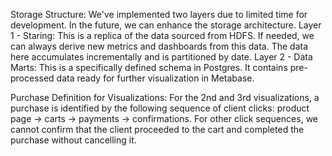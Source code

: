 Storage Structure:
We've implemented two layers due to limited time for development. In the future, we can enhance the storage architecture.
Layer 1 - Staring: This is a replica of the data sourced from HDFS. If needed, we can always derive new metrics and dashboards from this data. The data here accumulates incrementally and is partitioned by date.
Layer 2 - Data Marts: This is a specifically defined schema in Postgres. It contains pre-processed data ready for further visualization in Metabase.

Purchase Definition for Visualizations:
For the 2nd and 3rd visualizations, a purchase is identified by the following sequence of client clicks:
product page -> carts -> payments -> confirmations.
For other click sequences, we cannot confirm that the client proceeded to the cart and completed the purchase without cancelling it.
